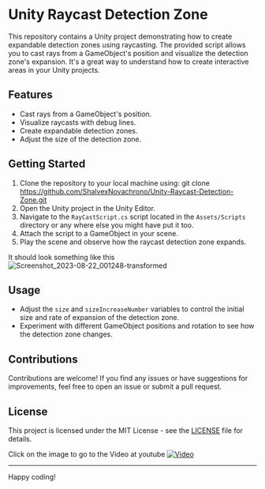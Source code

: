 # Unity Raycast Detection Zone

This repository contains a Unity project demonstrating how to create expandable detection zones using raycasting. The provided script allows you to cast rays from a GameObject's position and visualize the detection zone's expansion. It's a great way to understand how to create interactive areas in your Unity projects.

## Features

- Cast rays from a GameObject's position.
- Visualize raycasts with debug lines.
- Create expandable detection zones.
- Adjust the size of the detection zone.

## Getting Started

1. Clone the repository to your local machine using:
git clone https://github.com/ShalvexNovachrono/Unity-Raycast-Detection-Zone.git
2. Open the Unity project in the Unity Editor.
3. Navigate to the `RayCastScript.cs` script located in the `Assets/Scripts` directory or any where else you might have put it too.
4. Attach the script to a GameObject in your scene.
5. Play the scene and observe how the raycast detection zone expands.

It should look something like this
![Screenshot_2023-08-22_001248-transformed](https://github.com/ShalvexNovachrono/Unity-Raycast-Detection-Zone/assets/55297590/4de47352-5afa-48f7-8256-1010b5551a01)

## Usage

- Adjust the `size` and `sizeIncreaseNumber` variables to control the initial size and rate of expansion of the detection zone.
- Experiment with different GameObject positions and rotation to see how the detection zone changes.

## Contributions

Contributions are welcome! If you find any issues or have suggestions for improvements, feel free to open an issue or submit a pull request.

## License

This project is licensed under the MIT License - see the [LICENSE](LICENSE) file for details.


Click on the image to go to the Video at youtube
[![Video](https://img.youtube.com/vi/iHuEugifX_E/maxresdefault.jpg)](https://www.youtube.com/watch?v=iHuEugifX_E)

---

Happy coding!

